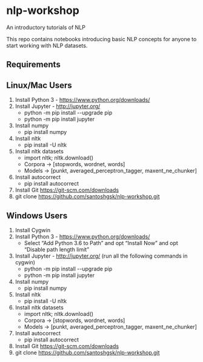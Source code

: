 # nlp-workshop
An introductory tutorials of NLP

This repo contains notebooks introducing basic NLP concepts for anyone to start working with NLP datasets. 

## Requirements

## Linux/Mac Users
1. Install Python 3 - https://www.python.org/downloads/
2. Install Jupyter - http://jupyter.org/ 
	- python -m pip install --upgrade pip
	- python -m pip install jupyter
3. Install numpy
	- pip install numpy
4. Install nltk
	- pip install -U nltk
5. Install nltk datasets
	- import nltk; nltk.download()  
	- Corpora -> [stopwords, wordnet, words] 
	- Models -> [punkt, averaged_perceptron_tagger, maxent_ne_chunker]
6. Install autocorrect
	- pip install autocorrect 	
7. Install Git https://git-scm.com/downloads
8. git clone https://github.com/santoshgsk/nlp-workshop.git


## Windows Users
1. Install Cygwin
2. Install Python 3 - https://www.python.org/downloads/
	- Select “Add Python 3.6 to Path” and opt “Install Now” and opt “Disable path length limit”
3. Install Jupyter - http://jupyter.org/ (run all the following commands in cygwin)
	- python -m pip install --upgrade pip
	- python -m pip install jupyter
4. Install numpy
	- pip install numpy
5. Install nltk
	- pip install -U nltk
6. Install nltk datasets
	- import nltk; nltk.download()  
	- Corpora -> [stopwords, wordnet, words]
	- Models -> [punkt, averaged_perceptron_tagger, maxent_ne_chunker]
7. Install autocorrect
	- pip install autocorrect 	
8. Install Git https://git-scm.com/downloads
9. git clone https://github.com/santoshgsk/nlp-workshop.git

